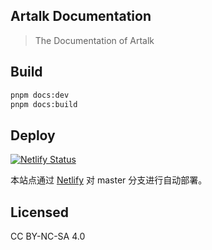 ## Artalk Documentation

> The Documentation of Artalk

## Build

```bash
pnpm docs:dev
pnpm docs:build
```

## Deploy

[![Netlify Status](https://api.netlify.com/api/v1/badges/6580cce0-4b27-465e-8d73-1e6a832942e9/deploy-status)](https://app.netlify.com/sites/focused-kilby-a3ec8c/deploys)

本站点通过 [Netlify](https://www.netlify.com/) 对 master 分支进行自动部署。

## Licensed
CC BY-NC-SA 4.0
